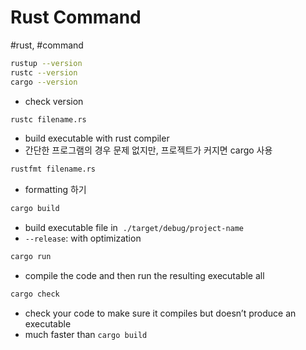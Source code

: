 # Rust Command

#rust, #command

```bash
rustup --version
rustc --version
cargo --version
```

- check version

```bash
rustc filename.rs
```

- build executable with rust compiler
- 간단한 프로그램의 경우 문제 없지만, 프로젝트가 커지면 cargo 사용

```bash
rustfmt filename.rs
```

- formatting 하기

```bash
cargo build
```

- build executable file in  `./target/debug/project-name`
- `--release`: with optimization

```bash
cargo run
```

- compile the code and then run the resulting executable all

```bash
cargo check
```

- check your code to make sure it compiles but doesn’t produce an executable
- much faster than `cargo build`
